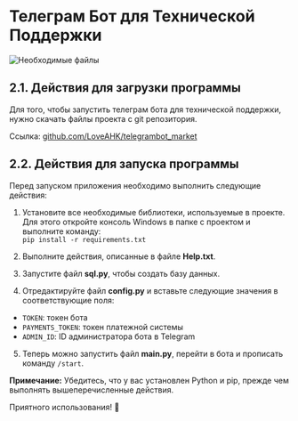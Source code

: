 # Телеграм Бот для Технической Поддержки

![Необходимые файлы](https://github.com/LoveAHK/telegrambot_market/blob/main/images/files.png)

## 2.1. Действия для загрузки программы

Для того, чтобы запустить телеграм бота для технической поддержки, нужно скачать файлы проекта с git репозитория.

Ссылка: [github.com/LoveAHK/telegrambot_market](https://github.com/LoveAHK/telegrambot_market)

## 2.2. Действия для запуска программы

Перед запуском приложения необходимо выполнить следующие действия:

1. Установите все необходимые библиотеки, используемые в проекте. Для этого откройте консоль Windows в папке с проектом и выполните команду:<br>
```pip install -r requirements.txt```

2. Выполните действия, описанные в файле **Help.txt**.

3. Запустите файл **sql.py**, чтобы создать базу данных.

4. Отредактируйте файл **config.py** и вставьте следующие значения в соответствующие поля:
- `TOKEN`: токен бота
- `PAYMENTS_TOKEN`: токен платежной системы
- `ADMIN_ID`: ID администратора бота в Telegram

5. Теперь можно запустить файл **main.py**, перейти в бота и прописать команду `/start`.

**Примечание:** Убедитесь, что у вас установлен Python и pip, прежде чем выполнять вышеперечисленные действия.

Приятного использования! 🤖
